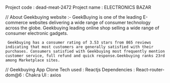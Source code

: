 Project code : dead-meat-2472
Project name : ELECTRONICS BAZAR

// About Geekbuying website :- 
     GeekBuying is one of the leading E-commerce websites delivering a wide range of consumer technology across the globe.
     Geekbuying leading online shop selling a wide range of consumer electronic gadgets.
 
     Geekbuying has a consumer rating of 3.53 stars from 865 reviews indicating that most customers are generally satisfied with their purchases. Consumers satisfied with Geekbuying most frequently mention customer service, full refund and quick response.Geekbuying ranks 23rd among Marketplace sites.

// Geekbuying App Clone 
      Tech used :  Reactjs
      Dependencies : React-router-dom@6
                   : Chakra UI
                   : axios

                   

  
